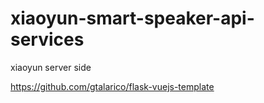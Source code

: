 # xiaoyun-smart-speaker-api-services
xiaoyun server side



https://github.com/gtalarico/flask-vuejs-template
